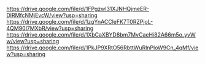 https://drive.google.com/file/d/1FPgzwl31XJNHQjmeER-DlRMfcNMjEvcW/view?usp=sharing
https://drive.google.com/file/d/1zgYnACCleFK7T0RZPjoL-4QM90l7MXbR/view?usp=sharing
https://drive.google.com/file/d/1XbCaXBYD8bm7MvCaeHi82A66m5o_yvWw/view?usp=sharing
https://drive.google.com/file/d/1PkJP9XRtO56RbttWuRlnPloW9Cn_4qMf/view?usp=sharing
